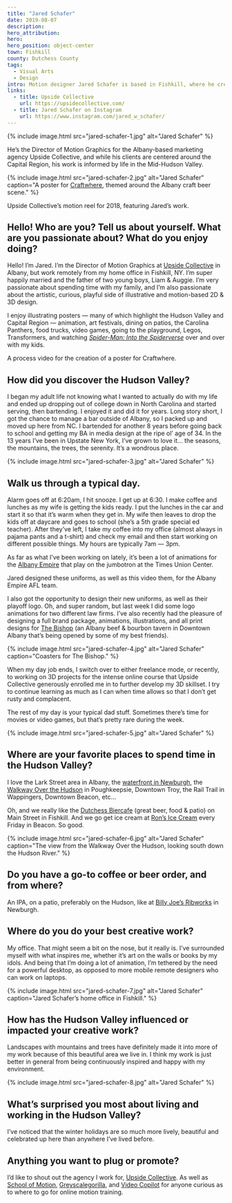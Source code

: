 ```yaml
---
title: "Jared Schafer"
date: 2019-08-07
description:
hero_attribution:
hero:
hero_position: object-center
town: Fishkill
county: Dutchess County
tags:
  - Visual Arts
  - Design
intro: Motion designer Jared Schafer is based in Fishkill, where he creates stunning animations and posters for high-profile clients.
links:
  - title: Upside Collective
    url: https://upsidecollective.com/
  - title: Jared Schafer on Instagram
    url: https://www.instagram.com/jared_w_schafer/
---
```


{% include image.html src="jared-schafer-1.jpg" alt="Jared Schafer" %}

He’s the Director of Motion Graphics for the Albany-based marketing agency Upside Collective, and while his clients are centered around the Capital Region, his work is informed by life in the Mid-Hudson Valley.

{% include image.html src="jared-schafer-2.jpg" alt="Jared Schafer" caption="A poster for [Craftwhere](https://www.craftwhere.com/), themed around the Albany craft beer scene." %}

Upside Collective’s motion reel for 2018, featuring Jared’s work.

## Hello! Who are you? Tell us about yourself. What are you passionate about? What do you enjoy doing?

Hello! I’m Jared. I’m the Director of Motion Graphics at [Upside Collective](https://upsidecollective.com/) in Albany, but work remotely from my home office in Fishkill, NY. I’m super happily married and the father of two young boys, Liam & Auggie. I’m very passionate about spending time with my family, and I’m also passionate about the artistic, curious, playful side of illustrative and motion-based 2D & 3D design.

I enjoy illustrating posters — many of which highlight the Hudson Valley and Capital Region — animation, art festivals, dining on patios, the Carolina Panthers, food trucks, video games, going to the playground, Legos, Transformers, and watching _[Spider-Man: Into the Spiderverse](https://www.youtube.com/watch?v=g4Hbz2jLxvQ)_ over and over with my kids.

A process video for the creation of a poster for Craftwhere.

## How did you discover the Hudson Valley?

I began my adult life not knowing what I wanted to actually do with my life and ended up dropping out of college down in North Carolina and started serving, then bartending. I enjoyed it and did it for years. Long story short, I got the chance to manage a bar outside of Albany, so I packed up and moved up here from NC. I bartended for another 8 years before going back to school and getting my BA in media design at the ripe ol’ age of 34. In the 13 years I’ve been in Upstate New York, I’ve grown to love it… the seasons, the mountains, the trees, the serenity. It’s a wondrous place.

{% include image.html src="jared-schafer-3.jpg" alt="Jared Schafer" %}

## Walk us through a typical day.

Alarm goes off at 6:20am, I hit snooze. I get up at 6:30. I make coffee and lunches as my wife is getting the kids ready. I put the lunches in the car and start it so that it’s warm when they get in. My wife then leaves to drop the kids off at daycare and goes to school (she’s a 5th grade special ed teacher). After they’ve left, I take my coffee into my office (almost always in pajama pants and a t-shirt) and check my email and then start working on different possible things. My hours are typically 7am — 3pm.

As far as what I’ve been working on lately, it’s been a lot of animations for the [Albany Empire](http://www.thealbanyempire.com/home/) that play on the jumbotron at the Times Union Center.

Jared designed these uniforms, as well as this video them, for the Albany Empire AFL team.

I also got the opportunity to design their new uniforms, as well as their playoff logo. Oh, and super random, but last week I did some logo animations for two different law firms. I’ve also recently had the pleasure of designing a full brand package, animations, illustrations, and all print designs for [The Bishop](https://www.facebook.com/pages/category/Restaurant/The-Bishop-986242568239354/) (an Albany beef & bourbon tavern in Downtown Albany that’s being opened by some of my best friends).

{% include image.html src="jared-schafer-4.jpg" alt="Jared Schafer" caption="Coasters for The Bishop." %}

When my day job ends, I switch over to either freelance mode, or recently, to working on 3D projects for the intense online course that Upside Collective generously enrolled me in to further develop my 3D skillset. I try to continue learning as much as I can when time allows so that I don’t get rusty and complacent.

The rest of my day is your typical dad stuff. Sometimes there’s time for movies or video games, but that’s pretty rare during the week.

{% include image.html src="jared-schafer-5.jpg" alt="Jared Schafer" %}

## Where are your favorite places to spend time in the Hudson Valley?

I love the Lark Street area in Albany, the [waterfront in Newburgh](http://www.newburghonhudson.com/), the [Walkway Over the Hudson](https://walkway.org/) in Poughkeepsie, Downtown Troy, the Rail Trail in Wappingers, Downtown Beacon, etc…

Oh, and we really like the [Dutchess Biercafe](https://www.thedutchessbiercafe.com/) (great beer, food & patio) on Main Street in Fishkill. And we go get ice cream at [Ron’s Ice Cream](https://www.yelp.com/biz/rons-ice-cream-beacon) every Friday in Beacon. So good.

{% include image.html src="jared-schafer-6.jpg" alt="Jared Schafer" caption="The view from the Walkway Over the Hudson, looking south down the Hudson River." %}

## Do you have a go-to coffee or beer order, and from where?

An IPA, on a patio, preferably on the Hudson, like at [Billy Joe’s Ribworks](https://ribworks.com/) in Newburgh.

## Where do you do your best creative work?

My office. That might seem a bit on the nose, but it really is. I’ve surrounded myself with what inspires me, whether it’s art on the walls or books by my idols. And being that I’m doing a lot of animation, I’m tethered by the need for a powerful desktop, as opposed to more mobile remote designers who can work on laptops.

{% include image.html src="jared-schafer-7.jpg" alt="Jared Schafer" caption="Jared Schafer’s home office in Fishkill." %}

## How has the Hudson Valley influenced or impacted your creative work?

Landscapes with mountains and trees have definitely made it into more of my work because of this beautiful area we live in. I think my work is just better in general from being continuously inspired and happy with my environment.

{% include image.html src="jared-schafer-8.jpg" alt="Jared Schafer" %}

## What’s surprised you most about living and working in the Hudson Valley?

I’ve noticed that the winter holidays are so much more lively, beautiful and celebrated up here than anywhere I’ve lived before.

## Anything you want to plug or promote?

I’d like to shout out the agency I work for, [Upside Collective](https://upsidecollective.com/). As well as [School of Motion](https://www.schoolofmotion.com/), [Greyscalegorilla](https://greyscalegorilla.com/), and [Video Copilot](https://www.videocopilot.net/) for anyone curious as to where to go for online motion training.
